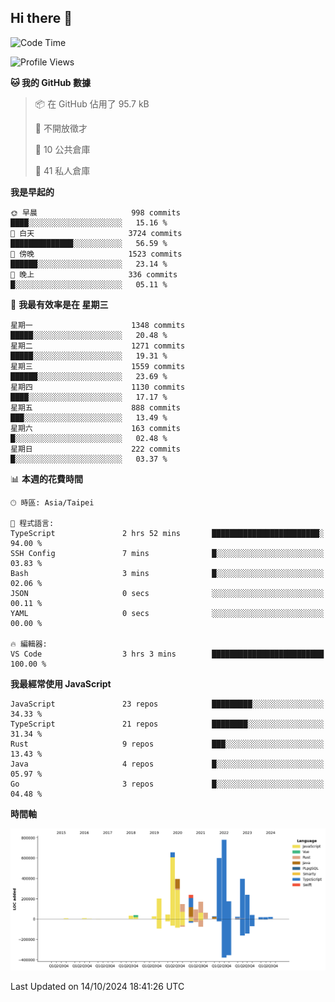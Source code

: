 ## Hi there 👋

<!--START_SECTION:waka-->
![Code Time](http://img.shields.io/badge/Code%20Time-34%20hrs%2023%20mins-blue)

![Profile Views](http://img.shields.io/badge/%E5%80%8B%E4%BA%BA%E9%A0%81%E9%9D%A2%E7%80%8F%E8%A6%BD%E6%AC%A1%E6%95%B8-4-blue)

**🐱 我的 GitHub 數據** 

> 📦 在 GitHub 佔用了 95.7 kB 
 > 
> 🚫 不開放徵才
 > 
> 📜 10 公共倉庫 
 > 
> 🔑 41 私人倉庫 
 > 
**我是早起的** 

```text
🌞 早晨                     998 commits         ████░░░░░░░░░░░░░░░░░░░░░   15.16 % 
🌆 白天                     3724 commits        ██████████████░░░░░░░░░░░   56.59 % 
🌃 傍晚                     1523 commits        ██████░░░░░░░░░░░░░░░░░░░   23.14 % 
🌙 晚上                     336 commits         █░░░░░░░░░░░░░░░░░░░░░░░░   05.11 % 
```
📅 **我最有效率是在 星期三** 

```text
星期一                      1348 commits        █████░░░░░░░░░░░░░░░░░░░░   20.48 % 
星期二                      1271 commits        █████░░░░░░░░░░░░░░░░░░░░   19.31 % 
星期三                      1559 commits        ██████░░░░░░░░░░░░░░░░░░░   23.69 % 
星期四                      1130 commits        ████░░░░░░░░░░░░░░░░░░░░░   17.17 % 
星期五                      888 commits         ███░░░░░░░░░░░░░░░░░░░░░░   13.49 % 
星期六                      163 commits         █░░░░░░░░░░░░░░░░░░░░░░░░   02.48 % 
星期日                      222 commits         █░░░░░░░░░░░░░░░░░░░░░░░░   03.37 % 
```


📊 **本週的花費時間** 

```text
🕑︎ 時區: Asia/Taipei

💬 程式語言: 
TypeScript               2 hrs 52 mins       ████████████████████████░   94.00 % 
SSH Config               7 mins              █░░░░░░░░░░░░░░░░░░░░░░░░   03.83 % 
Bash                     3 mins              █░░░░░░░░░░░░░░░░░░░░░░░░   02.06 % 
JSON                     0 secs              ░░░░░░░░░░░░░░░░░░░░░░░░░   00.11 % 
YAML                     0 secs              ░░░░░░░░░░░░░░░░░░░░░░░░░   00.00 % 

🔥 編輯器: 
VS Code                  3 hrs 3 mins        █████████████████████████   100.00 % 
```

**我最經常使用 JavaScript** 

```text
JavaScript               23 repos            █████████░░░░░░░░░░░░░░░░   34.33 % 
TypeScript               21 repos            ████████░░░░░░░░░░░░░░░░░   31.34 % 
Rust                     9 repos             ███░░░░░░░░░░░░░░░░░░░░░░   13.43 % 
Java                     4 repos             █░░░░░░░░░░░░░░░░░░░░░░░░   05.97 % 
Go                       3 repos             █░░░░░░░░░░░░░░░░░░░░░░░░   04.48 % 
```



**時間軸**

![Lines of Code chart](https://raw.githubusercontent.com/jos61404/jos61404/main/assets/bar_graph.png)


 Last Updated on 14/10/2024 18:41:26 UTC
<!--END_SECTION:waka-->



<!--
**jos61404/jos61404** is a ✨ _special_ ✨ repository because its `README.md` (this file) appears on your GitHub profile.

Here are some ideas to get you started:

- 🔭 I’m currently working on ...
- 🌱 I’m currently learning ...
- 👯 I’m looking to collaborate on ...
- 🤔 I’m looking for help with ...
- 💬 Ask me about ...
- 📫 How to reach me: ...
- 😄 Pronouns: ...
- ⚡ Fun fact: ...
-->
